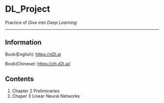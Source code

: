 # DL_Project
Practice of *Dive into Deep Learning*

---

## Information

Book(English): https://d2l.ai

Book(Chinese): https://zh.d2l.ai/

## Contents

1. Chapter 2 Preliminaries
2. Chaper 3 Linear Neural Networks
